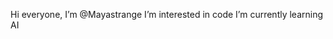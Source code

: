 Hi everyone, I’m @Mayastrange
 I’m interested in code 
 I’m currently learning AI 


<!---
Mayastrange/Mayastrange is a ✨ special ✨ repository because its `README.md` (this file) appears on your GitHub profile.
You can click the Preview link to take a look at your changes.
--->
